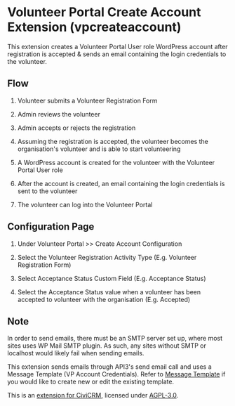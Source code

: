 # Volunteer Portal Create Account Extension (vpcreateaccount)

This extension creates a Volunteer Portal User role WordPress account after registration is accepted & sends an email containing the login credentials to the volunteer.

## Flow

1. Volunteer submits a Volunteer Registration Form

2. Admin reviews the volunteer

3. Admin accepts or rejects the registration

4. Assuming the registration is accepted, the volunteer becomes the organisation's volunteer and is able to start volunteering

5. A WordPress account is created for the volunteer with the Volunteer Portal User role

6. After the account is created, an email containing the login credentials is sent to the volunteer

7. The volunteer can log into the Volunteer Portal

## Configuration Page

1. Under Volunteer Portal >> Create Account Configuration

2. Select the Volunteer Registration Activity Type (E.g. Volunteer Registration Form)

3. Select Acceptance Status Custom Field (E.g. Acceptance Status)

4. Select the Acceptance Status value when a volunteer has been accepted to volunteer with the organisation (E.g. Accepted)

## Note

In order to send emails, there must be an SMTP server set up, where most sites uses WP Mail SMTP plugin. As such, any sites without SMTP or localhost would likely fail when sending emails.

This extension sends emails through API3's send email call and uses a Message Template (VP Account Credentials). Refer to [Message Template](https://demo.socialservicesconnect.com/wp-admin/admin.php?page=CiviCRM&q=civicrm%2Fadmin%2FmessageTemplates%2Fadd&action=update&id=87&reset=1) if you would like to create new or edit the existing template.

This is an [extension for CiviCRM](https://docs.civicrm.org/sysadmin/en/latest/customize/extensions/), licensed under [AGPL-3.0](LICENSE.txt).
